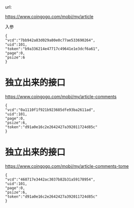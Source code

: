 url:

https://www.coingogo.com/mobi/my/article

入参

	{
	"vcd":"7bb942a83d029a80e0c77ae533690264",
	"uid":101,
	"token":"b9a336214e47717c49641e1e3dcf6a61",
	"page":0,
	"psize":6
	}


# 独立出来的接口 #
https://www.coingogo.com/mobi/my/article-comments	

	{
	"vcd":"0a1110f1f921b923685dfe93ba2611ad",
	"uid":101,
	"page":0,
	"psize":6,
	"token":"d91a0e16c2e2642427a392011724d85c"
	}

# 独立出来的接口 #
https://www.coingogo.com/mobi/my/article-comments-tome

	{
	"vcd":"460717e3442ac3037b82b31a59178954",
	"uid":101,
	"page":0,
	"psize":6,
	"token":"d91a0e16c2e2642427a392011724d85c"
	}
	


